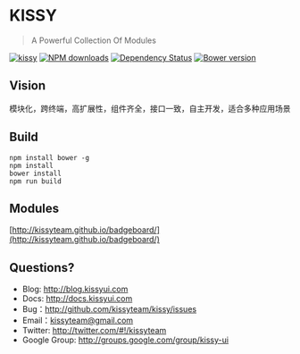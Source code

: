 # KISSY

> A Powerful Collection Of Modules

[![kissy](https://nodei.co/npm/kissy.png)](https://npmjs.org/package/kissy)
[![NPM downloads](http://img.shields.io/npm/dm/kissy.svg)](https://npmjs.org/package/kissy)
[![Dependency Status](https://gemnasium.com/kissyteam/kissy.png)](https://gemnasium.com/kissyteam/kissy)
[![Bower version](https://badge.fury.io/bo/kissy.svg)](http://badge.fury.io/bo/kissy)

## Vision

模块化，跨终端，高扩展性，组件齐全，接口一致，自主开发，适合多种应用场景

## Build

```
npm install bower -g
npm install
bower install
npm run build
```

## Modules

[http://kissyteam.github.io/badgeboard/](http://kissyteam.github.io/badgeboard/)

## Questions?

 - Blog: <http://blog.kissyui.com>
 - Docs: <http://docs.kissyui.com>
 - Bug：<http://github.com/kissyteam/kissy/issues>
 - Email：<kissyteam@gmail.com>
 - Twitter: <http://twitter.com/#!/kissyteam>
 - Google Group: <http://groups.google.com/group/kissy-ui>
